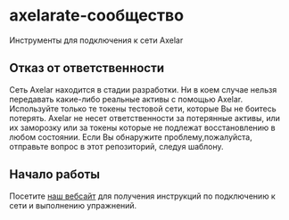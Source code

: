 # axelarate-сообщество
Инструменты для подключения к сети Axelar

## Отказ от ответственности
Сеть Axelar находится в стадии разработки. Ни в коем случае нельзя передавать какие-либо реальные активы с помощью Axelar. Используйте только те токены тестовой сети, которые Вы не боитесь потерять. Axelar не несет ответственности за потерянные активы, или их заморозку или за токены которые не подлежат восстановлению в любом состоянии. Если Вы обнаружите проблему,пожалуйста, отправьте вопрос в этот репозиторий, следуя шаблону.

## Начало работы
Посетите [наш вебсайт](https://axelardocs.vercel.app/) для получения инструкций по подключению к сети и выполнению упражнений.
